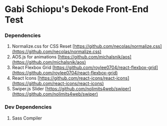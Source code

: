 # Gabi Schiopu's Dekode Front-End Test

### Dependencies

1. Normalize.css for CSS Reset [https://github.com/necolas/normalize.css](https://github.com/necolas/normalize.css)
2. AOS.js for animations [https://github.com/michalsnik/aos](https://github.com/michalsnik/aos)
3. React Flexbox Grid [https://github.com/roylee0704/react-flexbox-grid](https://github.com/roylee0704/react-flexbox-grid)
4. React Icons [https://github.com/react-icons/react-icons](https://github.com/react-icons/react-icons)
5. Swiper.js Slider [https://github.com/nolimits4web/swiper](https://github.com/nolimits4web/swiper)

### Dev Dependencies

1. Sass Compiler

